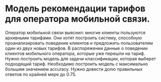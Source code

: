 # Модель рекомендации тарифов для оператора мобильной связи.

Оператор мобильной связи выяснил: многие клиенты пользуются архивными тарифами. Они хотят построить систему, способную проанализировать поведение клиентов и предложить пользователям один из двух новых тарифов.
В распоряжении данные о поведении клиентов мобильного оператора, которые уже перешли на тариф. Нужно построить модель для задачи классификации, которая выберет подходящий тариф.
Необходимо построить модель с максимально большим значением accuracy. Нужно довести долю правильных ответов по крайней мере до 0.75.
